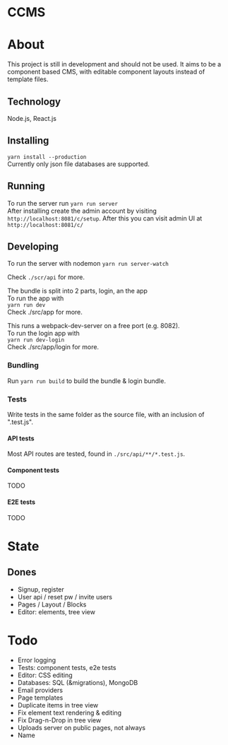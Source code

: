 # CCMS
# About
This project is still in development and should not be used. It aims to be a component based CMS, with editable component layouts instead of template files.  

## Technology
Node.js, React.js

## Installing
`yarn install --production`  
Currently only json file databases are supported.

## Running
To run the server run
`yarn run server`  
After installing create the admin account by visiting `http://localhost:8081/c/setup`. After this you can visit admin UI at 
 `http://localhost:8081/c/`

## Developing
To run the server with nodemon
`yarn run server-watch`

Check `./scr/api` for more.

The bundle is split into 2 parts, login, an the app  
To run the app with  
`yarn run dev`  
Check ./src/app for more.

This runs a webpack-dev-server on a free port (e.g. 8082).  
To run the login app with  
`yarn run dev-login`  
Check ./src/app/login for more. 


### Bundling
Run `yarn run build` to build the bundle & login bundle. 

### Tests
Write tests in the same folder as the source file, with an inclusion of ".test.js". 

#### API tests
Most API routes are tested, found in `./src/api/**/*.test.js`.  

#### Component tests
TODO

#### E2E tests
TODO  



# State

## Dones
- Signup, register
- User api / reset pw / invite users
- Pages / Layout / Blocks
- Editor: elements, tree view

# Todo
- Error logging
- Tests: component tests, e2e tests
- Editor: CSS editing
- Databases: SQL (&migrations), MongoDB
- Email providers
- Page templates
- Duplicate items in tree view
- Fix element text rendering & editing
- Fix Drag-n-Drop in tree view
- Uploads server on public pages, not always
- Name